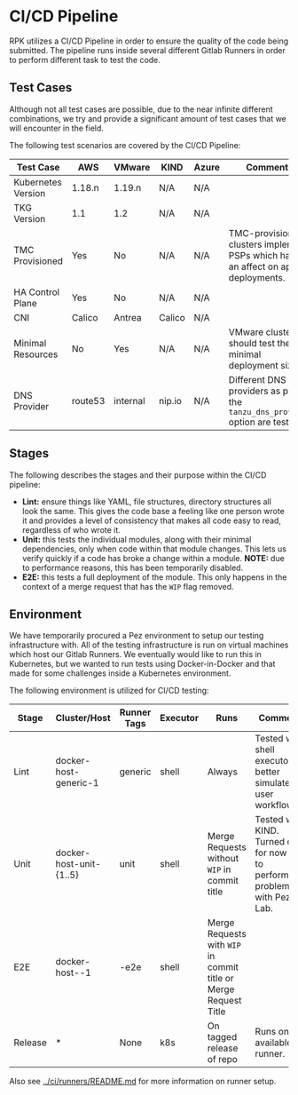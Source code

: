 # CI/CD Pipeline

RPK utilizes a CI/CD Pipeline in order to ensure the quality of the code being submitted.
The pipeline runs inside several different Gitlab Runners in order to perform different task to
test the code.

## Test Cases

Although not all test cases are possible, due to the near infinite different combinations, we try and
provide a significant amount of test cases that we will encounter in the field.

The following test scenarios are covered by the CI/CD Pipeline:

| Test Case          | AWS     | VMware   | KIND   | Azure | Comments                                                                         |
| ------------------ | ------- | -------- | ------ | ----- | -------------------------------------------------------------------------------- |
| Kubernetes Version | 1.18.n  | 1.19.n   | N/A    | N/A   |                                                                                  |
| TKG Version        | 1.1     | 1.2      | N/A    | N/A   |                                                                                  |
| TMC Provisioned    | Yes     | No       | N/A    | N/A   | TMC-provisioned clusters implement PSPs which have an affect on app deployments. |
| HA Control Plane   | Yes     | No       | N/A    | N/A   |                                                                                  |
| CNI                | Calico  | Antrea   | Calico | N/A   |                                                                                  |
| Minimal Resources  | No      | Yes      | N/A    | N/A   | VMware clusters should test the minimal deployment size.                         |
| DNS Provider       | route53 | internal | nip.io | N/A   | Different DNS providers as per the `tanzu_dns_provider` option are tested.       |

## Stages

The following describes the stages and their purpose within the CI/CD pipeline:

- **Lint:** ensure things like YAML, file structures, directory structures all look the same.  This gives the code base a feeling like one person wrote
it and provides a level of consistency that makes all code easy to read, regardless of who wrote it.
- **Unit:** this tests the individual modules, along with their minimal dependencies, only when code within that module changes.  This lets us verify
quickly if a code has broke a change within a module.  **NOTE:** due to performance reasons, this has been temporarily disabled.
- **E2E:** this tests a full deployment of the module.  This only happens in the context of a merge request that has the `WIP` flag removed.

## Environment

We have temporarily procured a Pez environment to setup our testing infrastructure with.  All of the testing infrastructure is
run on virtual machines which host our Gitlab Runners.  We eventually would like to run this in Kubernetes, but we wanted to run
tests using Docker-in-Docker and that made for some challenges inside a Kubernetes environment.

The following environment is utilized for CI/CD testing:

| Stage   | Cluster/Host             | Runner Tags    | Executor | Runs                                                             | Comments                                                                        |
| ------- | ------------------------ | -------------- | -------- | ---------------------------------------------------------------- | ------------------------------------------------------------------------------- |
| Lint    | docker-host-generic-1    | generic        | shell    | Always                                                           | Tested with shell executor to better simulate user workflow.                    |
| Unit    | docker-host-unit-{1..5}  | unit           | shell    | Merge Requests without `WIP` in commit title                     | Tested with KIND.  Turned off for now due to performance problems with Pez Lab. |
| E2E     | docker-host-<PROVIDER>-1 | <PROVIDER>-e2e | shell    | Merge Requests with `WIP` in commit title or Merge Request Title |                                                                                 |
| Release | *                        | None           | k8s      | On tagged release of repo                                        | Runs on any available runner.                                                   |

Also see [../ci/runners/README.md](../ci/runners/README.md) for more information on runner setup.
